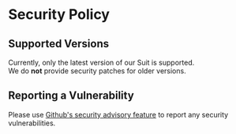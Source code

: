 # Security Policy

## Supported Versions

Currently, only the latest version of our Suit is supported.  
We do **not** provide security patches for older versions.

## Reporting a Vulnerability

Please use
[Github's security advisory feature](https://docs.github.com/en/code-security/security-advisories/guidance-on-reporting-and-writing-information-about-vulnerabilities/privately-reporting-a-security-vulnerability)
to report any security vulnerabilities.
